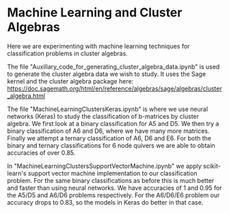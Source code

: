# Machine Learning and Cluster Algebras
Here we are experimenting with machine learning techniques for classification problems in cluster algebras.

The file "Auxillary_code_for_generating_cluster_algebra_data.ipynb" is used to generate the cluster algebra data we wish to study. It uses the Sage kernel and the cluster algebra package here: https://doc.sagemath.org/html/en/reference/algebras/sage/algebras/cluster_algebra.html

The file "MachineLearningClustersKeras.ipynb" is where we use neural networks (Keras) to study the classification of b-matrices by cluster algebra. We first look at a binary classification for A5 and D5. We then try a binary classification of A6 and D6, where we have many more matrices. Finally we attempt a ternary classification of A6, D6 and E6. For both the binary and ternary classifications for 6 node quivers we are able to obtain accuracies of over 0.85.

In "MachineLearningClustersSupportVectorMachine.ipynb" we apply scikit-learn's support vector machine implementation to our classification problem. For the same binary classifications as before this is much better and faster than using neural networks. We have accuracies of 1 and 0.95 for the A5/D5 and A6/D6 problems respectively. For the A6/D6/E6 problem our accuracy drops to 0.83, so the models in Keras do better in that case.
